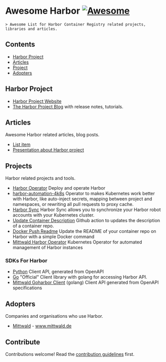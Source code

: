 # Awesome Harbor [![Awesome](https://awesome.re/badge.svg)](https://awesome.re)

    > Awesome List for Harbor Container Registry related projects, libraries and articles.

## Contents

- [Harbor Project](#harbor_project)
- [Articles](#articles)
- [Project](#projects)
- [Adopters](#adopters)

## Harbor Project

- [Harbor Project Website](https://goharbor.io/)
- [The Harbor Project Blog](https://goharbor.io/) with release notes, tutorials.

## Articles

Awesome Harbor related articles, blog posts.

- [List item](http://example.com)
- [Presentation about Harbor project](https://github.com/ruzickap/k8s-harbor-presentation)

## Projects

Harbor related projects and tools.

- [Harbor Operator](https://github.com/goharbor/harbor-operator) Deploy and operate Harbor
- [harbor-automation-4k8s](https://github.com/szlabs/harbor-automation-4k8s) Operator to makes Kubernetes work better with Harbor, like auto-inject secrets, mapping between project and namespaces, or rewriting all pull requests to proxy cache.
- [Harbor Sync](https://github.com/moolen/harbor-sync) Harbor Sync allows you to synchronize your Harbor robot accounts with your Kubernetes cluster.
- [Update Container Description](https://github.com/christian-korneck/update-container-description-action) Github action to updates the description of a container repo.
- [Docker Push Readme](https://github.com/christian-korneck/docker-pushrm) Update the README of your container repo on Harbor with a simple Docker command
- [Mittwald Harbor Operator](https://github.com/mittwald/harbor-operator) Kubernetes Operator for automated management of Harbor instances

### SDKs For Harbor

- [Python](https://github.com/container-registry/harbor-python-client-api) Client API, generated from OpenAPI
- [Go](https://github.com/goharbor/go-client) "Official" Client library with golang for accessing Harbor API.
- [Mittwald Goharbor Client](https://github.com/mittwald/goharbor-client) (golang) Client API generated from OpenAPI specifications 

## Adopters

Companies and organisations who use Harbor.

- [Mittwald](https://github.com/mittwald) - www.mittwald.de

## Contribute

Contributions welcome! Read the [contribution guidelines](contributing.md) first.
